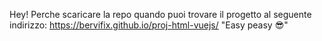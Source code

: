 Hey! Perche scaricare la repo quando puoi trovare il progetto al seguente indirizzo: https://bervifix.github.io/proj-html-vuejs/
"Easy peasy 😎"

